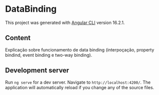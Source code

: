# DataBinding

This project was generated with [Angular CLI](https://github.com/angular/angular-cli) version 16.2.1.

## Content

Explicação sobre funcionamento de data binding (interpoçação, property bindind, event binding e two-way binding).

## Development server

Run `ng serve` for a dev server. Navigate to `http://localhost:4200/`. The application will automatically reload if you change any of the source files.
